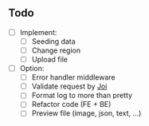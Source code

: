 ## Todo
- [ ] Implement: 
  - [ ] Seeding data
  - [ ] Change region
  - [ ] Upload file
- [ ] Option:
  - [ ] Error handler middleware
  - [ ] Validate request by [Joi](https://github.com/hapijs/joi)
  - [ ] Format log to more than pretty
  - [ ] Refactor code (FE + BE)
  - [ ] Preview file (image, json, text, ...)